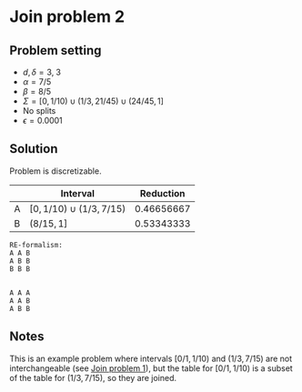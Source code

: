# Join problem 2

## Problem setting
- $d, \delta = 3, \; 3$
- $\alpha=7/5$
- $\beta=8/5$
- $\Sigma=[0, 1/10) \cup (1/3, 21/45) \cup (24/45, 1]$
- No splits
- $\epsilon = 0.0001$

## Solution
Problem is discretizable.

$\;$| Interval | Reduction
----|---------|---------
A | $[0,1/10) \cup (1/3,7/15)$ | $0.46656667$
B | $(8/15,1]$ | $0.53343333$



```
RE-formalism:
A A B
A B B
B B B


A A A
A A B
A B B
```

## Notes
This is an example problem where intervals $[0/1, 1/10)$ and  $(1/3, 7/15)$ are not interchangeable (see [Join problem 1](../join_problem_1/join_problem_1.md)), but the table for $[0/1, 1/10)$ is a subset of the table for $(1/3, 7/15)$, so they are joined.

